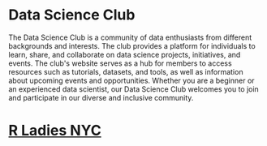 # Data Science Club

The Data Science Club is a community of data enthusiasts from different backgrounds and interests. The club provides a platform for individuals to learn, share, and collaborate on data science projects, initiatives, and events. The club's website serves as a hub for members to access resources such as tutorials, datasets, and tools, as well as information about upcoming events and opportunities. Whether you are a beginner or an experienced data scientist, our Data Science Club welcomes you to join and participate in our diverse and inclusive community.

# [R Ladies NYC](https://github.com/anniliu1/rladies-nyc.github.io)


